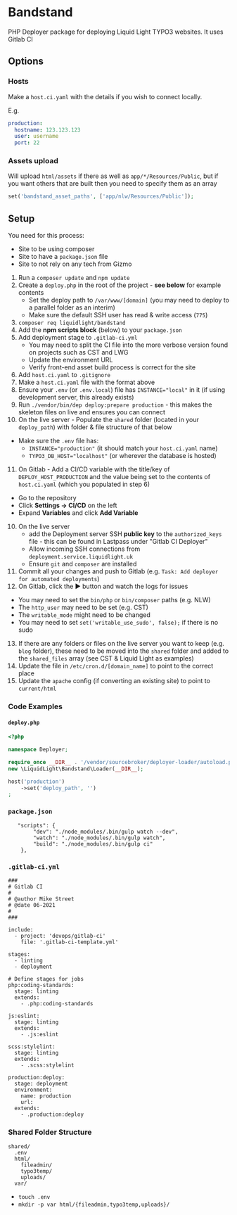 # Bandstand

PHP Deployer package for deploying Liquid Light TYPO3 websites. It uses Gitlab CI

## Options

### Hosts

Make a `host.ci.yaml` with the details if you wish to connect locally.

E.g.

```yaml
production:
  hostname: 123.123.123
  user: username
  port: 22
```

### Assets upload

Will upload `html/assets` if there as well as `app/*/Resources/Public`, but if you want others that are built then you need to specify them as an array

```php
set('bandstand_asset_paths', ['app/nlw/Resources/Public']);
```

## Setup

You need for this process:

- Site to be using composer
- Site to have a `package.json` file
- Site to not rely on any tech from Gizmo

1. Run a `composer update` and `npm update`
2. Create a `deploy.php` in the root of the project - **see below** for example contents
   - Set the deploy path to `/var/www/[domain]` (you may need to deploy to a parallel folder as an interim)
   - Make sure the default SSH user has read & write access (`775`)
3. `composer req liquidlight/bandstand`
4. Add the **npm scripts block** (below) to your `package.json`
5. Add deployment stage to `.gitlab-ci.yml`
   - You may need to split the CI file into the more verbose version found on projects such as CST and LWG
   - Update the environment URL
   - Verify front-end asset build process is correct for the site
6. Add `host.ci.yaml` to `.gitignore`
7. Make a `host.ci.yaml` file with the format above
8. Ensure your `.env` (or `.env.local`) file has `INSTANCE="local"` in it (if using development server, this already exists)
9. Run `./vendor/bin/dep deploy:prepare production` - this makes the skeleton files on live and ensures you can connect
10. On the live server - Populate the `shared` folder (located in your `deploy_path`) with folder & file structure of that below
   - Make sure the `.env` file has:
      - `INSTANCE="production"` (it should match your `host.ci.yaml` name)
      - `TYPO3_DB_HOST="localhost"` (or wherever the database is hosted)
11. On Gitlab - Add a CI/CD variable with the title/key of `DEPLOY_HOST_PRODUCTION` and the value being set to the contents of `host.ci.yaml` (which you populated in step 6)
   - Go to the repository
   - Click **Settings -> CI/CD** on the left
   - Expand **Variables** and click **Add Variable**
10. On the live server
    - add the Deployment server SSH **public key** to the `authorized_keys` file - this can be found in Lastpass under "Gitlab CI Deployer"
    - Allow incoming SSH connections from `deployment.service.liquidlight.uk`
    - Ensure `git` and `composer` are installed
11. Commit all your changes and push to Gitlab (e.g. `Task: Add deployer for automated deployments`)
12. On Gitlab, click the ▶️ button and watch the logs for issues
   - You may need to set the `bin/php` or `bin/composer` paths (e.g. NLW)
   - The `http_user` may need to be set (e.g. CST)
   - The `writable_mode` might need to be changed
   - You may need to set `set('writable_use_sudo', false);` if there is no sudo
13. If there are any folders or files on the live server you want to keep (e.g. `blog` folder), these need to be moved into the `shared` folder and added to the `shared_files` array (see CST & Liquid Light as examples)
14. Update the file in `/etc/cron.d/[domain_name]` to point to the correct place
15. Update the `apache` config (if converting an existing site) to point to `current/html`

### Code Examples

#### `deploy.php`

```php
<?php

namespace Deployer;

require_once __DIR__ . '/vendor/sourcebroker/deployer-loader/autoload.php';
new \LiquidLight\Bandstand\Loader(__DIR__);

host('production')
	->set('deploy_path', '')
;

```

### `package.json`

```
   "scripts": {
		"dev": "./node_modules/.bin/gulp watch --dev",
		"watch": "./node_modules/.bin/gulp watch",
		"build": "./node_modules/.bin/gulp ci"
	},
```

### `.gitlab-ci.yml`

```
###
# Gitlab CI
#
# @author Mike Street
# @date 06-2021
#
###

include:
  - project: 'devops/gitlab-ci'
    file: '.gitlab-ci-template.yml'

stages:
  - linting
  - deployment

# Define stages for jobs
php:coding-standards:
  stage: linting
  extends:
    - .php:coding-standards

js:eslint:
  stage: linting
  extends:
    - .js:eslint

scss:stylelint:
  stage: linting
  extends:
    - .scss:stylelint

production:deploy:
  stage: deployment
  environment:
    name: production
    url:
  extends:
    - .production:deploy
```

### Shared Folder Structure

```
shared/
  .env
  html/
    fileadmin/
    typo3temp/
    uploads/
  var/
```

- `touch .env`
- `mkdir -p var html/{fileadmin,typo3temp,uploads}/`

